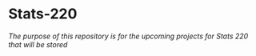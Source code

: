 # Stats-220
*The purpose of this repository is for the upcoming projects for Stats 220 that will be stored*
